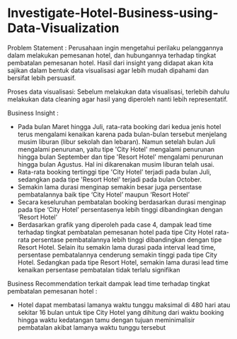 # Investigate-Hotel-Business-using-Data-Visualization

Problem Statement :
Perusahaan ingin mengetahui perilaku pelanggannya dalam melakukan pemesanan hotel, dan hubungannya terhadap tingkat pembatalan pemesanan hotel. Hasil dari insight yang didapat akan kita sajikan dalam bentuk data visualisasi agar lebih mudah dipahami dan bersifat lebih persuasif. 

Proses data visualisasi:
Sebelum melakukan data visualisasi, terlebih dahulu melakukan data cleaning agar hasil yang diperoleh nanti lebih representatif. 


Business Insight : 
- Pada bulan Maret hingga Juli, rata-rata booking dari kedua jenis hotel terus mengalami kenaikan karena pada bulan-bulan tersebut menjelang musim liburan (libur sekolah dan lebaran). Namun setelah bulan Juli mengalami penurunan, yaitu tipe 'City Hotel' mengalami penurunan hingga bulan September dan tipe 'Resort Hotel' mengalami penurunan hingga bulan Agustus. Hal ini dikarenakan musim liburan telah usai.
- Rata-rata booking tertinggi tipe 'City Hotel' terjadi pada bulan Juli, sedangkan pada tipe 'Resort Hotel' terjadi pada bulan October.
- Semakin lama durasi menginap semakin besar juga persentase pembatalannya baik tipe ‘City Hotel’ maupun ‘Resort Hotel’
- Secara keseluruhan pembatalan booking berdasarkan durasi menginap pada tipe ‘City Hotel’ persentasenya lebih tinggi dibandingkan dengan ‘Resort Hotel’
- Berdasarkan grafik yang diperoleh pada case 4, dampak lead time terhadap tingkat pembatalan pemesanan hotel pada tipe City Hotel rata-rata persentase pembatalannya lebih tinggi dibandingkan dengan tipe Resort Hotel. Selain itu semakin lama durasi pada interval lead time, persentase pembatalannya cenderung semakin tinggi pada tipe City Hotel. Sedangkan pada tipe Resort Hotel, semakin lama durasi lead time kenaikan persentase pembatalan tidak terlalu signifikan

Business Recommendation terkait  dampak lead time terhadap tingkat pembatalan pemesanan hotel :
- Hotel dapat membatasi lamanya waktu tunggu maksimal di 480 hari atau sekitar 16 bulan untuk tipe City Hotel yang dihitung dari waktu booking hingga waktu kedatangan tamu dengan tujuan meminimalisir pembatalan akibat lamanya waktu tunggu tersebut
